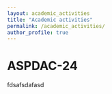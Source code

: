 ```yaml
---
layout: academic_activities
title: "Academic activities"
permalink: /academic_activities/
author_profile: true
---
```


ASPDAC-24
======
fdsafsdafasd
<!-- <style>
  .imageWrapper {
  display: list-item;
  justify-content: left;
  align-items: center;
  }
  .imageWrapper img {
  /* width: 200px; */
  height: 30%;
  margin-right: 1%;
  }
</style>

<p>ASPDAC-24</p>
<p class="imageWrapper">
  <img src="../images/academic/aspdac_24_1.jpg">
  <img src="../images/academic/aspdac_24_2.jpg">
</p>

<p>ICCAD-23</p>
<p class="imageWrapper">
  <img src="../images/academic/iccad_23_1.jpg">
  <img src="../images/academic/iccad_23_2.jpg">
  <img src="../images/academic/iccad_23_3.jpg">
</p>

<p>DAC-23</p>
<p class="imageWrapper">
  <img src="../images/academic/dac_23_1.jpg">
  <img src="../images/academic/dac_23_2.jpg">
  <img src="../images/academic/dac_23_3.jpg">
</p> -->